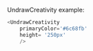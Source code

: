UndrawCreativity example:
```js 
<UndrawCreativity
    primaryColor='#6c68fb'
    height= '250px'
    />
```